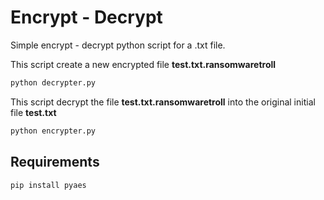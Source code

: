# Encrypt - Decrypt

Simple encrypt - decrypt python script for a .txt file.  

This script create a new encrypted file **test.txt.ransomwaretroll**

```python
python decrypter.py
```

This script decrypt the file **test.txt.ransomwaretroll** into the original initial file **test.txt**

```python
python encrypter.py
```

## Requirements

```bash
pip install pyaes
```  
